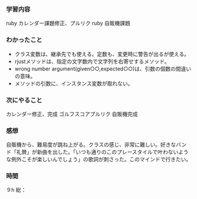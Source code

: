 ### 学習内容
ruby カレンダー課題修正、プルリク
ruby 自販機課題
### わかったこと
- クラス変数は、継承先でも使える。定数も、変更時に警告が出るが使える。
- rjustメソッドは、指定の文字数内で文字列を右寄せするメソッド。
- wrong number argument(given○○,expected○○)は、引数の個数の間違いの意味。
- メソッドの引数に、インスタンス変数が取れない。
### 次にやること
カレンダー修正、完成
ゴルフスコアプルリク
自販機完成
### 感想
自販機から、難易度が跳ね上がる。クラスの感じ、非常に難しい。好きなバンド「礼賛」が新曲を出した。「いつも通りのこのプレースタイルで叶わないような例外こそが楽しいんでしょう」の歌詞が刺さった。このマインドで行きたい。
### 時間
９h
総：

